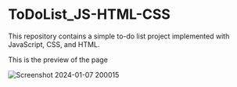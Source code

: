 # ToDoList_JS-HTML-CSS

This repository contains a simple to-do list project implemented with JavaScript, CSS, and HTML.

This is the preview of the page

![Screenshot 2024-01-07 200015](https://github.com/RohitRana208/ToDoList_JS-HTML-CSS/assets/135816247/4de797a3-fbc5-40c0-a8f1-10b9cf407213)
